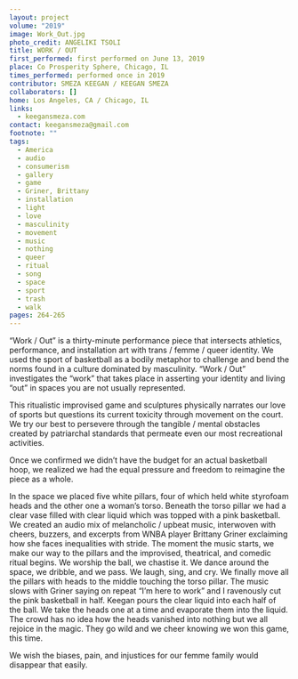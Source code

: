 ```yaml
---
layout: project
volume: "2019"
image: Work_Out.jpg
photo_credit: ANGELIKI TSOLI
title: WORK / OUT
first_performed: first performed on June 13, 2019
place: Co Prosperity Sphere, Chicago, IL
times_performed: performed once in 2019
contributor: SMEZA KEEGAN / KEEGAN SMEZA
collaborators: []
home: Los Angeles, CA / Chicago, IL
links:
  - keegansmeza.com
contact: keegansmeza@gmail.com
footnote: ""
tags:
  - America
  - audio
  - consumerism
  - gallery
  - game
  - Griner, Brittany
  - installation
  - light
  - love
  - masculinity
  - movement
  - music
  - nothing
  - queer
  - ritual
  - song
  - space
  - sport
  - trash
  - walk
pages: 264-265
---
```


“Work / Out” is a thirty-minute performance piece that intersects athletics, performance, and installation art with trans / femme / queer identity. We used the sport of basketball as a bodily metaphor to challenge and bend the norms found in a culture dominated by masculinity. “Work / Out” investigates the “work” that takes place in asserting your identity and living “out” in spaces you are not usually represented.

This ritualistic improvised game and sculptures physically narrates our love of sports but questions its current toxicity through movement on the court. We try our best to persevere through the tangible / mental obstacles created by patriarchal standards that permeate even our most recreational activities.

Once we confirmed we didn’t have the budget for an actual basketball hoop, we realized we had the equal pressure and freedom to reimagine the piece as a whole.

In the space we placed five white pillars, four of which held white styrofoam heads and the other one a woman’s torso. Beneath the torso pillar we had a clear vase filled with clear liquid which was topped with a pink basketball. We created an audio mix of melancholic / upbeat music, interwoven with cheers, buzzers, and excerpts from WNBA player Brittany Griner exclaiming how she faces inequalities with stride. The moment the music starts, we make our way to the pillars and the improvised, theatrical, and comedic ritual begins. We worship the ball, we chastise it. We dance around the space, we dribble, and we pass. We laugh, sing, and cry. We finally move all the pillars with heads to the middle touching the torso pillar. The music slows with Griner saying on repeat “I’m here to work” and I ravenously cut the pink basketball in half. Keegan pours the clear liquid into each half of the ball. We take the heads one at a time and evaporate them into the liquid. The crowd has no idea how the heads vanished into nothing but we all rejoice in the magic. They go wild and we cheer knowing we won this game, this time.

We wish the biases, pain, and injustices for our femme family would disappear that easily.
